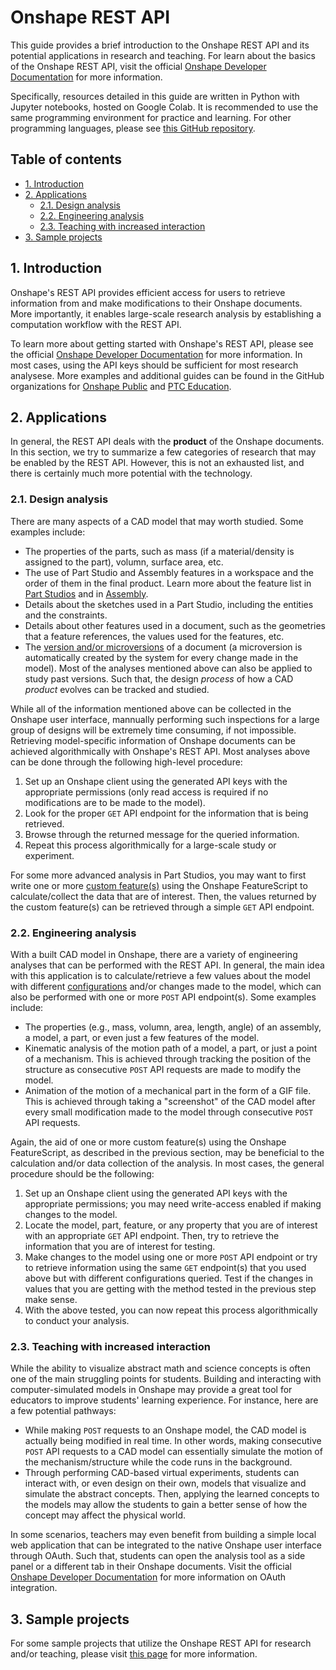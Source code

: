 # Onshape REST API
This guide provides a brief introduction to the Onshape REST API and its potential applications in research and teaching. For learn about the basics of the Onshape REST API, visit the official [Onshape Developer Documentation](https://onshape-public.github.io) for more information. 

Specifically, resources detailed in this guide are written in Python with Jupyter notebooks, hosted on Google Colab. It is recommended to use the same programming environment for practice and learning. For other programming languages, please see [this GitHub repository](https://github.com/onshape-public/onshape-clients).

## Table of contents 
- [1. Introduction](#1-introduction)
- [2. Applications](#2-applications)
    - [2.1. Design analysis](#21-design-analysis)
    - [2.2. Engineering analysis](#22-engineering-analysis)
    - [2.3. Teaching with increased interaction](#23-teaching-with-increased-interaction)
- [3. Sample projects](#3-sample-projects)

## 1. Introduction
Onshape's REST API provides efficient access for users to retrieve information from and make modifications to their Onshape documents. More importantly, it enables large-scale research analysis by establishing a computation workflow with the REST API. 

To learn more about getting started with Onshape's REST API, please see the official [Onshape Developer Documentation](https://onshape-public.github.io) for more information. In most cases, using the API keys should be sufficient for most research analysese. More examples and additional guides can be found in the GitHub organizations for [Onshape Public](https://github.com/onshape-public) and [PTC Education](https://github.com/PTC-Education). 

## 2. Applications 
In general, the REST API deals with the **product** of the Onshape documents. In this section, we try to summarize a few categories of research that may be enabled by the REST API. However, this is not an exhausted list, and there is certainly much more potential with the technology. 

### 2.1. Design analysis
There are many aspects of a CAD model that may worth studied. Some examples include: 
- The properties of the parts, such as mass (if a material/density is assigned to the part), volumn, surface area, etc. 
- The use of Part Studio and Assembly features in a workspace and the order of them in the final product. Learn more about the feature list in [Part Studios](https://cad.onshape.com/help/Content/feature_list.htm?tocpath=Part%20Studios%7C_____2) and in [Assembly](https://cad.onshape.com/help/Content/featurelistassembly.htm?tocpath=Assemblies%7C_____3). 
- Details about the sketches used in a Part Studio, including the entities and the constraints. 
- Details about other features used in a document, such as the geometries that a feature references, the values used for the features, etc. 
- The [version and/or microversions](https://cad.onshape.com/help/Content/versionmanager.htm?tocpath=Document%20Management%7CVersioning%20and%20Branching%7C_____0) of a document (a microversion is automatically created by the system for every change made in the model). Most of the analyses mentioned above can also be applied to study past versions. Such that, the design <i>process</i> of how a CAD <i>product</i> evolves can be tracked and studied. 

While all of the information mentioned above can be collected in the Onshape user interface, mannually performing such inspections for a large group of designs will be extremely time consuming, if not impossible. Retrieving model-specific information of Onshape documents can be achieved algorithmically with Onshape's REST API. Most analyses above can be done through the following high-level procedure: 
1. Set up an Onshape client using the generated API keys with the appropriate permissions (only read access is required if no modifications are to be made to the model). 
2. Look for the proper `GET` API endpoint for the information that is being retrieved. 
3. Browse through the returned message for the queried information. 
4. Repeat this process algorithmically for a large-scale study or experiment. 

For some more advanced analysis in Part Studios, you may want to first write one or more [custom feature(s)](https://cad.onshape.com/help/Content/featurestudios.htm) using the Onshape FeatureScript to calculate/collect the data that are of interest. Then, the values returned by the custom feature(s) can be retrieved through a simple `GET` API endpoint. 

### 2.2. Engineering analysis
With a built CAD model in Onshape, there are a variety of engineering analyses that can be performed with the REST API. In general, the main idea with this application is to calculate/retrieve a few values about the model with different [configurations](https://cad.onshape.com/help/Content/configurations.htm) and/or changes made to the model, which can also be performed with one or more `POST` API endpoint(s). Some examples include: 
- The properties (e.g., mass, volumn, area, length, angle) of an assembly, a model, a part, or even just a few features of the model. 
- Kinematic analysis of the motion path of a model, a part, or just a point of a mechanism. This is achieved through tracking the position of the structure as consecutive `POST` API requests are made to modify the model. 
- Animation of the motion of a mechanical part in the form of a GIF file. This is achieved through taking a "screenshot" of the CAD model after every small modification made to the model through consecutive `POST` API requests. 

Again, the aid of one or more custom feature(s) using the Onshape FeatureScript, as described in the previous section, may be beneficial to the calculation and/or data collection of the analysis. In most cases, the general procedure should be the following: 
1. Set up an Onshape client using the generated API keys with the appropriate permissions; you may need write-access enabled if making changes to the model. 
2. Locate the model, part, feature, or any property that you are of interest with an appropriate `GET` API endpoint. Then, try to retrieve the information that you are of interest for testing. 
3. Make changes to the model using one or more `POST` API endpoint or try to retrieve information using the same `GET` endpoint(s) that you used above but with different configurations queried. Test if the changes in values that you are getting with the method tested in the previous step make sense. 
4. With the above tested, you can now repeat this process algorithmically to conduct your analysis. 

### 2.3. Teaching with increased interaction
While the ability to visualize abstract math and science concepts is often one of the main struggling points for students. Building and interacting with computer-simulated models in Onshape may provide a great tool for educators to improve students' learning experience. For instance, here are a few potential pathways: 
- While making `POST` requests to an Onshape model, the CAD model is actually being modified in real time. In other words, making consecutive `POST` API requests to a CAD model can essentially simulate the motion of the mechanism/structure while the code runs in the background. 
- Through performing CAD-based virtual experiments, students can interact with, or even design on their own, models that visualize and simulate the abstract concepts. Then, applying the learned concepts to the models may allow the students to gain a better sense of how the concept may affect the physical world. 

In some scenarios, teachers may even benefit from building a simple local web application that can be integrated to the native Onshape user interface through OAuth. Such that, students can open the analysis tool as a side panel or a different tab in their Onshape documents. Visit the official [Onshape Developer Documentation](https://onshape-public.github.io) for more information on OAuth integration. 

## 3. Sample projects 
For some sample projects that utilize the Onshape REST API for research and/or teaching, please visit [this page](/api/sample/README.md) for more information. 